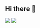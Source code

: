 ## Hi there 👋

<!--
**zulqarDOTnet/zulqarDOTnet** is a ✨ _special_ ✨ repository because its `README.md` (this file) appears on your GitHub profile.

Here are some ideas to get you started:

- 🔭 I’m currently working on ...
- 🌱 I’m currently learning ...
- 👯 I’m looking to collaborate on ...
- 🤔 I’m looking for help with ...
- 💬 Ask me about ...
- 📫 How to reach me: ...
- 😄 Pronouns: ...
- ⚡ Fun fact: ...
-->

<img src="https://github-readme-stats.vercel.app/api?username=zulqarDOTnet&theme=prussian&show_icons=true" /> <img src="https://github-readme-stats.vercel.app/api/top-langs/?username=zulqarDOTnet&theme=prussian&show_icons=true" />

